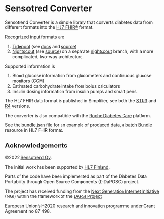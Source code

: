 # Sensotred Converter

Sensotrend Converter is a simple library that converts diabetes data from different formats into
the [HL7 FHIR®](https://www.hl7.org/fhir/) format.

Recognized input formats are
1. [Tidepool](https://www.tidepool.org/)
   (see [docs](http://developer.tidepool.org/docs/) and
   [source](https://github.com/tidepool-org/data-model))
2. [Nightscout](http://www.nightscout.info/)
   (see [source](https://github.com/nightscout/cgm-remote-monitor))
   on a separate [nightscout](https://github.com/Sensotrend/sensotrend-converter/tree/nightscout)
   branch, with a more complicated, two-way architecture.

Supported information is
1. Blood glucose information from glucometers and continuous glucose monitors (CGM)
2. Estimated carbohydrate intake from bolus calculators
3. Insulin dosing information from insulin pumps and smart pens

The HL7 FHIR data format is published in Simplifier, see both the
[STU3](https://simplifier.net/finnishphr) and [R4](https://simplifier.net/finnishphrr4)
versions.

The converter is also compatible with the
[Roche Diabetes Care](https://simplifier.net/rdcemrintegrations-v2) platform.

See the [bundle.json](./bundle.json) file for an example of produced data, a
[batch](https://hl7.org/fhir/codesystem-bundle-type.html#bundle-type-batch)
[Bundle](https://hl7.org/fhir/bundle.html) resource in HL7 FHIR format.

## Acknowledgements

©2022 [Sensotrend Oy](https://www.sensotrend.com/).

The initial work has been supported by [HL7 Finland](https://www.hl7.fi/).

Parts of the code have been implemented as part of the Diabetes Data
Portability through Open Source Components (DiDaPOSC) project.

The project has received funding from the [Next Generation Internet
Initiative](https://www.ngi.eu/) (NGI) within the framework of the [DAPSI
Project](https://dapsi.ngi.eu).

European Union’s H2020 research and innovation programme under Grant Agreement no 871498.
